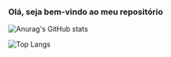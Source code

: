 ### Olá, seja bem-vindo ao meu repositório 


![Anurag's GitHub stats](https://github-readme-stats.vercel.app/api?username=LacamJC&show_icons=true&theme=light)

![Top Langs](https://github-readme-stats.vercel.app/api/top-langs/?username=LacamJC&layout=compact)

